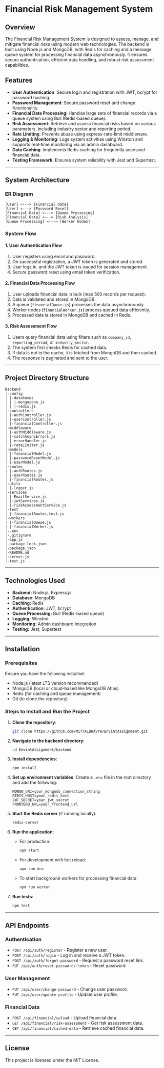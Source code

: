 # Financial Risk Management System

## Overview
The Financial Risk Management System is designed to assess, manage, and mitigate financial risks using modern web technologies. The backend is built using Node.js and MongoDB, with Redis for caching and a message queue system for processing financial data asynchronously. It ensures secure authentication, efficient data handling, and robust risk assessment capabilities.

## Features
- **User Authentication**: Secure login and registration with JWT, bcrypt for password hashing.
- **Password Management**: Secure password reset and change functionality.
- **Financial Data Processing**: Handles large sets of financial records via a queue system using Bull (Redis-based queue).
- **Risk Assessment**: Retrieve and assess financial risks based on various parameters, including industry sector and reporting period.
- **Rate Limiting**: Prevents abuse using express-rate-limit middleware.
- **Logging & Monitoring**: Logs system activities using Winston and supports real-time monitoring via an admin dashboard.
- **Data Caching**: Implements Redis caching for frequently accessed financial data.
- **Testing Framework**: Ensures system reliability with Jest and Supertest.

---

## System Architecture

### ER Diagram

```plaintext
[User] <---> [Financial Data]
[User] <---> [Password Reset]
[Financial Data] <---> [Queue Processing]
[Financial Data] <---> [Risk Analysis]
[Queue Processing] <---> [Worker Nodes]
```

### System Flow

#### 1. User Authentication Flow
1. User registers using email and password.
2. On successful registration, a JWT token is generated and stored.
3. User logs in, and the JWT token is issued for session management.
4. Secure password reset using email token verification.

#### 2. Financial Data Processing Flow
1. User uploads financial data in bulk (max 500 records per request).
2. Data is validated and stored in MongoDB.
3. A queue (`financialQueue.js`) processes the data asynchronously.
4. Worker nodes (`financialWorker.js`) process queued data efficiently.
5. Processed data is stored in MongoDB and cached in Redis.

#### 3. Risk Assessment Flow
1. Users query financial data using filters such as `company_id`, `reporting_period`, or `industry_sector`.
2. The system first checks Redis for cached data.
3. If data is not in the cache, it is fetched from MongoDB and then cached.
4. The response is paginated and sent to the user.

---

## Project Directory Structure

```
backend
|-config
| |-databases
| | |-mongoconn.js
| | |-redis.js
|-controllers
| |-authController.js
| |-userController.js
| |-financialController.js
|-middleware
| |-authMiddleware.js
| |-catchAsyncErrors.js
| |-errorHandler.js
| |-rateLimiter.js
|-models
| |-financialModel.js
| |-passwordResetModel.js
| |-userModel.js
|-routes
| |-authRoutes.js
| |-userRoutes.js
| |-financialRoutes.js
|-utils
| |-logger.js
|-services
| |-EmailService.js
| |-jwtServices.js
| |-riskAssessmentService.js
|-test
| |-financialRoutes.test.js
|-workers
| |-financialQueue.js
| |-financialWorker.js
|-.env
|-.gitignore
|-app.js
|-package-lock.json
|-package.json
|-README.md
|-server.js
|-test.js
```

---

## Technologies Used
- **Backend:** Node.js, Express.js
- **Database:** MongoDB
- **Caching:** Redis
- **Authentication:** JWT, bcrypt
- **Queue Processing:** Bull (Redis-based queue)
- **Logging:** Winston
- **Monitoring:** Admin dashboard integration
- **Testing:** Jest, Supertest

---

## Installation

### Prerequisites
Ensure you have the following installed:
- Node.js (latest LTS version recommended)
- MongoDB (local or cloud-based like MongoDB Atlas)
- Redis (for caching and queue management)
- Git (to clone the repository)

### Steps to Install and Run the Project

1. **Clone the repository**:
   ```sh
   git clone https://github.com/MITTALBHAVYA/EnvintAssignment.git
   ```

2. **Navigate to the backend directory**:
   ```sh
   cd EnvintAssignment/backend
   ```

3. **Install dependencies**:
   ```sh
   npm install
   ```

4. **Set up environment variables**:
   Create a `.env` file in the root directory and add the following:
   ```plaintext
   MONGO_URI=your_mongodb_connection_string
   REDIS_HOST=your_redis_host
   JWT_SECRET=your_jwt_secret
   FRONTEND_URL=your_frontend_url
   ```

5. **Start the Redis server** (if running locally):
   ```sh
   redis-server
   ```

6. **Run the application**:
   - For production:
     ```sh
     npm start
     ```
   - For development with hot reload:
     ```sh
     npm run dev
     ```
   - To start background workers for processing financial data:
     ```sh
     npm run worker
     ```

7. **Run tests**:
   ```sh
   npm test
   ```

---

## API Endpoints

### Authentication
- `POST /api/auth/register` - Register a new user.
- `POST /api/auth/login` - Log in and receive a JWT token.
- `POST /api/auth/forgot-password` - Request a password reset link.
- `PUT /api/auth/reset-password/:token` - Reset password.

### User Management
- `PUT /api/user/change-password` - Change user password.
- `PUT /api/user/update-profile` - Update user profile.

### Financial Data
- `POST /api/financial/upload` - Upload financial data.
- `GET /api/financial/risk-assessment` - Get risk assessment data.
- `GET /api/financial/cached-data` - Retrieve cached financial data.

---

## License
This project is licensed under the MIT License.

